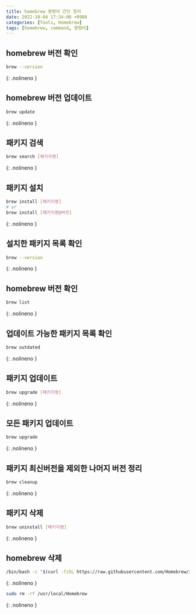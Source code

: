 ```yaml
---
title: homebrew 명령어 간단 정리
date: 2022-10-04 17:34:00 +0900
categories: [Tools, Homebrew]
tags: [homebrew, command, 명령어]
---
```


## **homebrew 버전 확인**

```bash
brew --version
```
{: .nolineno }

## **homebrew 버전 업데이트**

```bash
brew update
```
{: .nolineno }

## **패키지 검색**

```bash
brew search [패키지명]
```
{: .nolineno }

## **패키지 설치**

```bash
brew install [패키지명]
# or
brew install [패키지명@버전]
```
{: .nolineno }

## **설치한 패키지 목록 확인**

```bash
brew --version
```
{: .nolineno }

## **homebrew 버전 확인**

```bash
brew list
```
{: .nolineno }

## **업데이트 가능한 패키지 목록 확인**

```bash
brew outdated
```
{: .nolineno }

## **패키지 업데이트**

```bash
brew upgrade [패키지명]
```
{: .nolineno }

## **모든 패키지 업데이트**

```bash
brew upgrade
```
{: .nolineno }

## **패키지 최신버전을 제외한 나머지 버전 정리**

```bash
brew cleanup
```
{: .nolineno }

## **패키지 삭제**

```bash
brew uninstall [패키지명]
```
{: .nolineno }

## **homebrew 삭제**

```bash
/bin/bash -c "$(curl -fsSL https://raw.githubusercontent.com/Homebrew/install/HEAD/uninstall.sh)"
```
{: .nolineno }

```bash
sudo rm -rf /usr/local/Homebrew
```
{: .nolineno }